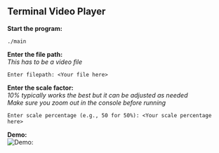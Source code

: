 ## Terminal Video Player

**Start the program:**

```console
./main
```

**Enter the file path:**<br>
*This has to be a video file*

```console
Enter filepath: <Your file here>
```

**Enter the scale factor:**<br>
*10% typically works the best but it can be adjusted as needed*<br>
*Make sure you zoom out in the console before running*

```console
Enter scale percentage (e.g., 50 for 50%): <Your scale percentage here>
```

**Demo:**<br>
![Demo:](demo.gif)
